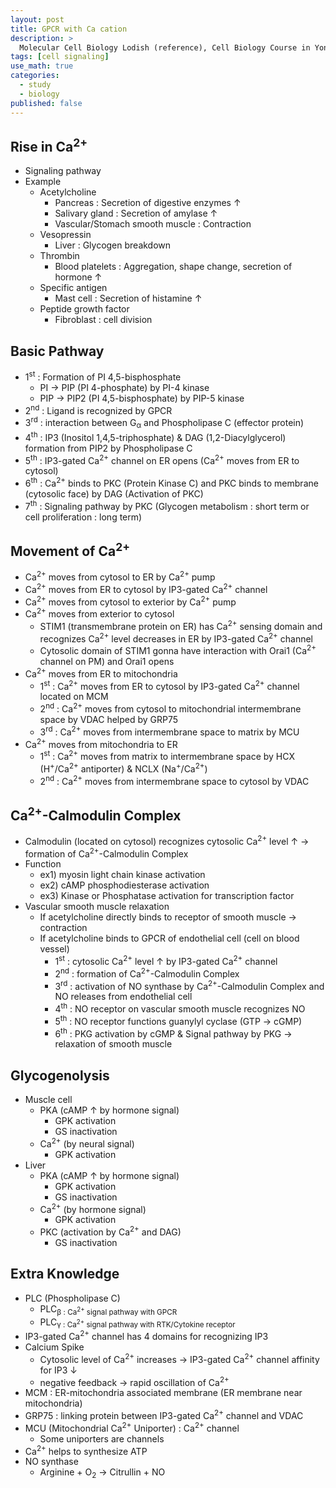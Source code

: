```yaml
---
layout: post
title: GPCR with Ca cation
description: >
  Molecular Cell Biology Lodish (reference), Cell Biology Course in Yonsei (reference)
tags: [cell signaling]
use_math: true
categories:
  - study
  - biology
published: false
---
```


## Rise in Ca<sup>2+</sup>
* Signaling pathway
* Example
  * Acetylcholine
    * Pancreas : Secretion of digestive enzymes ↑
    * Salivary gland : Secretion of amylase ↑
    * Vascular/Stomach smooth muscle : Contraction
  * Vesopressin
    * Liver : Glycogen breakdown
  * Thrombin
    * Blood platelets : Aggregation, shape change, secretion of hormone ↑
  * Specific antigen
    * Mast cell : Secretion of histamine ↑
  * Peptide growth factor
    * Fibroblast : cell division
    
## Basic Pathway
* 1<sup>st</sup> : Formation of PI 4,5-bisphosphate
  * PI → PIP (PI 4-phosphate) by PI-4 kinase
  * PIP → PIP2 (PI 4,5-bisphosphate) by PIP-5 kinase
* 2<sup>nd</sup> : Ligand is recognized by GPCR
* 3<sup>rd</sup> : interaction between G<sub>α</sub> and Phospholipase C (effector protein)
* 4<sup>th</sup> : IP3 (Inositol 1,4,5-triphosphate) & DAG (1,2-Diacylglycerol) formation from PIP2 by Phospholipase C
* 5<sup>th</sup> : IP3-gated Ca<sup>2+</sup> channel on ER opens (Ca<sup>2+</sup> moves from ER to cytosol)
* 6<sup>th</sup> : Ca<sup>2+</sup> binds to PKC (Protein Kinase C) and PKC binds to membrane (cytosolic face) by DAG (Activation of PKC)
* 7<sup>th</sup> : Signaling pathway by PKC (Glycogen metabolism : short term or cell proliferation : long term)

## Movement of Ca<sup>2+</sup>
* Ca<sup>2+</sup> moves from cytosol to ER by Ca<sup>2+</sup> pump
* Ca<sup>2+</sup> moves from ER to cytosol by IP3-gated Ca<sup>2+</sup> channel
* Ca<sup>2+</sup> moves from cytosol to exterior by Ca<sup>2+</sup> pump
* Ca<sup>2+</sup> moves from exterior to cytosol
  * STIM1 (transmembrane protein on ER) has Ca<sup>2+</sup> sensing domain and recognizes Ca<sup>2+</sup> level decreases in ER by IP3-gated Ca<sup>2+</sup> channel
  * Cytosolic domain of STIM1 gonna have interaction with Orai1 (Ca<sup>2+</sup> channel on PM) and Orai1 opens
* Ca<sup>2+</sup> moves from ER to mitochondria
  * 1<sup>st</sup> : Ca<sup>2+</sup> moves from ER to cytosol by IP3-gated Ca<sup>2+</sup> channel located on MCM
  * 2<sup>nd</sup> : Ca<sup>2+</sup> moves from cytosol to mitochondrial intermembrane space by VDAC helped by GRP75
  * 3<sup>rd</sup> : Ca<sup>2+</sup> moves from intermembrane space to matrix by MCU
* Ca<sup>2+</sup> moves from mitochondria to ER
  * 1<sup>st</sup> : Ca<sup>2+</sup> moves from matrix to intermembrane space by HCX (H<sup>+</sup>/Ca<sup>2+</sup> antiporter) & NCLX (Na<sup>+</sup>/Ca<sup>2+</sup>)
  * 2<sup>nd</sup> : Ca<sup>2+</sup> moves from intermembrane space to cytosol by VDAC

## Ca<sup>2+</sup>-Calmodulin Complex
* Calmodulin (located on cytosol) recognizes cytosolic Ca<sup>2+</sup> level ↑ → formation of Ca<sup>2+</sup>-Calmodulin Complex
* Function
  * ex1) myosin light chain kinase activation
  * ex2) cAMP phosphodiesterase activation
  * ex3) Kinase or Phosphatase activation for transcription factor
* Vascular smooth muscle relaxation
  * If acetylcholine directly binds to receptor of smooth muscle → contraction
  * If acetylcholine binds to GPCR of endothelial cell (cell on blood vessel)
    * 1<sup>st</sup> : cytosolic Ca<sup>2+</sup> level ↑ by IP3-gated Ca<sup>2+</sup> channel
    * 2<sup>nd</sup> : formation of Ca<sup>2+</sup>-Calmodulin Complex
    * 3<sup>rd</sup> : activation of NO synthase by Ca<sup>2+</sup>-Calmodulin Complex and NO releases from endothelial cell
    * 4<sup>th</sup> : NO receptor on vascular smooth muscle recognizes NO
    * 5<sup>th</sup> : NO receptor functions guanylyl cyclase (GTP → cGMP)
    * 6<sup>th</sup> : PKG activation by cGMP & Signal pathway by PKG → relaxation of smooth muscle

## Glycogenolysis
* Muscle cell
  * PKA (cAMP ↑ by hormone signal)
    * GPK activation
    * GS inactivation
  * Ca<sup>2+</sup> (by neural signal)
    * GPK activation
* Liver
  * PKA (cAMP ↑ by hormone signal)
    * GPK activation
    * GS inactivation
  * Ca<sup>2+</sup> (by hormone signal)
    * GPK activation
  * PKC (activation by Ca<sup>2+</sup> and DAG)
    * GS inactivation

## Extra Knowledge
* PLC (Phospholipase C)
  * PLC<sub>β : Ca<sup>2+</sup> signal pathway with GPCR
  * PLC<sub>γ : Ca<sup>2+</sup> signal pathway with RTK/Cytokine receptor
* IP3-gated Ca<sup>2+</sup> channel has 4 domains for recognizing IP3
* Calcium Spike
  * Cytosolic level of Ca<sup>2+</sup> increases → IP3-gated Ca<sup>2+</sup> channel affinity for IP3 ↓
  * negative feedback → rapid oscillation of Ca<sup>2+</sup>
* MCM : ER-mitochondria associated membrane (ER membrane near mitochondria)
* GRP75 : linking protein between IP3-gated Ca<sup>2+</sup> channel and VDAC
* MCU (Mitochondrial Ca<sup>2+</sup> Uniporter) : Ca<sup>2+</sup> channel
  * Some uniporters are channels
* Ca<sup>2+</sup> helps to synthesize ATP
* NO synthase
  * Arginine + O<sub>2</sub> → Citrullin + NO

